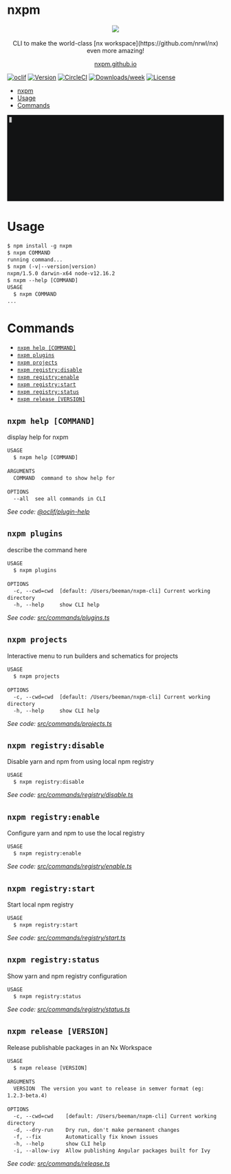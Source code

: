 # nxpm

<p align="center"><img src="https://avatars0.githubusercontent.com/u/65322676?s=400&u=4a36f7a4110a16d674cba9610dae5d5e2966ab3a&v=4"></p>

<p align="center">CLI to make the world-class [nx workspace](https://github.com/nrwl/nx) even more amazing!</p>

<p align="center"><a href="https://nxpm.github.io/">nxpm.github.io</a></p>

[![oclif](https://img.shields.io/badge/cli-oclif-brightgreen.svg)](https://oclif.io)
[![Version](https://img.shields.io/npm/v/nxpm.svg)](https://npmjs.org/package/nxpm)
[![CircleCI](https://circleci.com/gh/nxpm/nxpm/tree/master.svg?style=shield)](https://circleci.com/gh/nxpm/nxpm/tree/master)
[![Downloads/week](https://img.shields.io/npm/dw/nxpm.svg)](https://npmjs.org/package/nxpm)
[![License](https://img.shields.io/npm/l/nxpm.svg)](https://github.com/nxpm/nxpm/blob/master/package.json)

<!-- toc -->
* [nxpm](#nxpm)
* [Usage](#usage)
* [Commands](#commands)
<!-- tocstop -->

<p align="center"><img src="nxpm-projects.gif"></p>

# Usage

<!-- usage -->
```sh-session
$ npm install -g nxpm
$ nxpm COMMAND
running command...
$ nxpm (-v|--version|version)
nxpm/1.5.0 darwin-x64 node-v12.16.2
$ nxpm --help [COMMAND]
USAGE
  $ nxpm COMMAND
...
```
<!-- usagestop -->

# Commands

<!-- commands -->
* [`nxpm help [COMMAND]`](#nxpm-help-command)
* [`nxpm plugins`](#nxpm-plugins)
* [`nxpm projects`](#nxpm-projects)
* [`nxpm registry:disable`](#nxpm-registrydisable)
* [`nxpm registry:enable`](#nxpm-registryenable)
* [`nxpm registry:start`](#nxpm-registrystart)
* [`nxpm registry:status`](#nxpm-registrystatus)
* [`nxpm release [VERSION]`](#nxpm-release-version)

## `nxpm help [COMMAND]`

display help for nxpm

```
USAGE
  $ nxpm help [COMMAND]

ARGUMENTS
  COMMAND  command to show help for

OPTIONS
  --all  see all commands in CLI
```

_See code: [@oclif/plugin-help](https://github.com/oclif/plugin-help/blob/v2.2.3/src/commands/help.ts)_

## `nxpm plugins`

describe the command here

```
USAGE
  $ nxpm plugins

OPTIONS
  -c, --cwd=cwd  [default: /Users/beeman/nxpm-cli] Current working directory
  -h, --help     show CLI help
```

_See code: [src/commands/plugins.ts](https://github.com/nxpm/nxpm-cli/blob/v1.5.0/src/commands/plugins.ts)_

## `nxpm projects`

Interactive menu to run builders and schematics for projects

```
USAGE
  $ nxpm projects

OPTIONS
  -c, --cwd=cwd  [default: /Users/beeman/nxpm-cli] Current working directory
  -h, --help     show CLI help
```

_See code: [src/commands/projects.ts](https://github.com/nxpm/nxpm-cli/blob/v1.5.0/src/commands/projects.ts)_

## `nxpm registry:disable`

Disable yarn and npm from using local npm registry

```
USAGE
  $ nxpm registry:disable
```

_See code: [src/commands/registry/disable.ts](https://github.com/nxpm/nxpm-cli/blob/v1.5.0/src/commands/registry/disable.ts)_

## `nxpm registry:enable`

Configure yarn and npm to use the local registry

```
USAGE
  $ nxpm registry:enable
```

_See code: [src/commands/registry/enable.ts](https://github.com/nxpm/nxpm-cli/blob/v1.5.0/src/commands/registry/enable.ts)_

## `nxpm registry:start`

Start local npm registry

```
USAGE
  $ nxpm registry:start
```

_See code: [src/commands/registry/start.ts](https://github.com/nxpm/nxpm-cli/blob/v1.5.0/src/commands/registry/start.ts)_

## `nxpm registry:status`

Show yarn and npm registry configuration

```
USAGE
  $ nxpm registry:status
```

_See code: [src/commands/registry/status.ts](https://github.com/nxpm/nxpm-cli/blob/v1.5.0/src/commands/registry/status.ts)_

## `nxpm release [VERSION]`

Release publishable packages in an Nx Workspace

```
USAGE
  $ nxpm release [VERSION]

ARGUMENTS
  VERSION  The version you want to release in semver format (eg: 1.2.3-beta.4)

OPTIONS
  -c, --cwd=cwd    [default: /Users/beeman/nxpm-cli] Current working directory
  -d, --dry-run    Dry run, don't make permanent changes
  -f, --fix        Automatically fix known issues
  -h, --help       show CLI help
  -i, --allow-ivy  Allow publishing Angular packages built for Ivy
```

_See code: [src/commands/release.ts](https://github.com/nxpm/nxpm-cli/blob/v1.5.0/src/commands/release.ts)_
<!-- commandsstop -->
